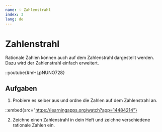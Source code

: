 ```yaml
---
name: 💡 Zahlenstrahl
index: 3
lang: de
---
```


# Zahlenstrahl

Rationale Zahlen können auch auf dem Zahlenstrahl dargestellt werden. Dazu wird der Zahlenstrahl einfach erweitert.

::youtube{#mHLpNUNO728}

## Aufgaben

1. Probiere es selber aus und ordne die Zahlen auf dem Zahlenstrahl an.

::embed{src="https://learningapps.org/watch?app=14484214"}

2. Zeichne einen Zahlenstrahl in dein Heft und zeichne verschiedene rationale Zahlen ein.

